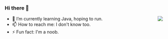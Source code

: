 ### Hi there 👋

<img align="right" src="https://github-readme-stats.vercel.app/api?username=Karry-ok&show_icons=true&icon_color=CE1D2D&text_color=718096&bg_color=ffffff&hide_title=true" />



- 🌱 I’m currently learning Java, hoping to run.
- 📫 How to reach me: I don't know too.
- ⚡ Fun fact: I'm a noob.


